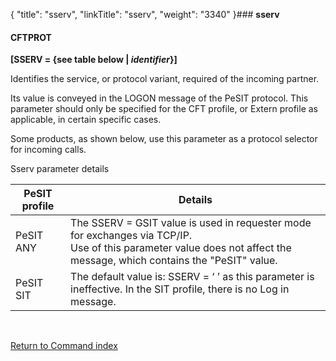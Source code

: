 {
    "title": "sserv",
    "linkTitle": "sserv",
    "weight": "3340"
}### **<span id="sserv"></span>****sserv******

#### **CFTPROT**

**[SSERV = {see table below &#124; *identifier*}]**

Identifies the service, or protocol
variant, required of the incoming partner.

Its value is conveyed in the LOGON message of the PeSIT protocol. This
parameter should only be specified for the CFT profile, or Extern profile
as applicable, in certain specific cases.

Some products, as shown below, use this parameter as a protocol selector
for incoming calls.

<span id="sserv_parameter_details"></span>Sserv parameter details


| PeSIT profile  | Details  |
| --- | --- |
| PeSIT ANY  | The SSERV = GSIT value is used in requester mode for exchanges via TCP/IP.<br /> Use of this parameter value does not affect the message, which contains the &quot;PeSIT&quot; value.  |
| PeSIT SIT | The default value is: SSERV = ‘ ’ as this parameter is ineffective. In the SIT profile, there is no Log in message. |


 

[Return to Command index](../../)
